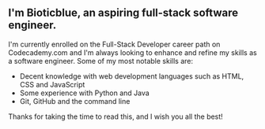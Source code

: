 ## I'm Bioticblue, an aspiring full-stack software engineer.
I'm currently enrolled on the Full-Stack Developer career path on Codecademy.com and I'm always looking to enhance and refine my skills as a software engineer. Some of my most notable skills are:

* Decent knowledge with web development languages such as HTML, CSS and JavaScript
* Some experience with Python and Java
* Git, GitHub and the command line

Thanks for taking the time to read this, and I wish you all the best!
